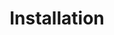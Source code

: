 ---
title: Installation
show_read_time: false
canonical_url: 'https://docs.projectcalico.org/v3.9/getting-started/openstack/installation/index'
---